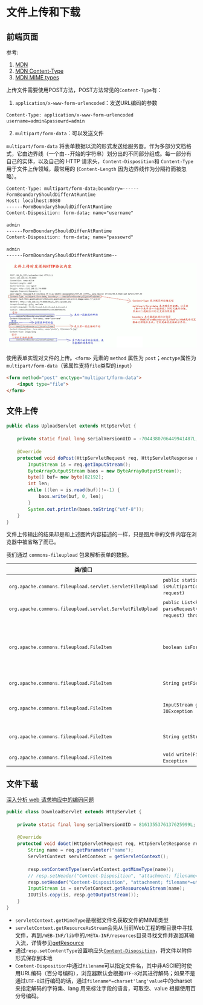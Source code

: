 # 文件上传和下载

## 前端页面

参考:

1. [MDN <form>](https://developer.mozilla.org/en-US/docs/Web/HTML/Element/form)
2. [MDN Content-Type](https://developer.mozilla.org/en-US/docs/Web/HTTP/Headers/Content-Type)
3. [MDN MIME types](https://developer.mozilla.org/en-US/docs/Web/HTTP/Basics_of_HTTP/MIME_types)

上传文件需要使用POST方法，POST方法常见的`Content-Type`有：

1. `application/x-www-form-urlencoded`：发送URL编码的参数

```
Content-Type: application/x-www-form-urlencoded
username=admin&passowrd=admin
```

2. `multipart/form-data`：可以发送文件

`multipart/form-data` 将表单数据以流的形式发送给服务器。作为多部分文档格式，它由边界线（一个由`--`开始的字符串）划分出的不同部分组成。每一部分有自己的实体，以及自己的 HTTP 请求头，`Content-Disposition`和 `Content-Type` 用于文件上传领域，最常用的 (`Content-Length` 因为边界线作为分隔符而被忽略）。

```
Content-Type: multipart/form-data;boundary=------FormBoundaryShouldDifferAtRuntime
Host: localhost:8080
------FormBoundaryShouldDifferAtRuntime
Content-Disposition: form-data; name="username"

admin
------FormBoundaryShouldDifferAtRuntime
Content-Disposition: form-data; name="passowrd"

admin
------FormBoundaryShouldDifferAtRuntime--
```

![multipart/form-data 协议内容](multipart/form-data%20协议内容.png)

使用表单实现对文件的上传。`<form>` 元素的 `method` 属性为 `post`；`enctype`属性为 `multipart/form-data`（该属性支持`file`类型的`input`）

```html
<form method="post" enctype="multipart/form-data">
    <input type="file">
</form>
```

## 文件上传

```java
public class UploadServlet extends HttpServlet {

    private static final long serialVersionUID = -7044380706449941487L;

    @Override
    protected void doPost(HttpServletRequest req, HttpServletResponse resp) throws ServletException, IOException {
        InputStream is = req.getInputStream();
        ByteArrayOutputStream baos = new ByteArrayOutputStream();
        byte[] buf= new byte[82192];
        int len;
        while ((len = is.read(buf))!=-1) {
            baos.write(buf, 0, len);
        }
        System.out.println(baos.toString("utf-8"));
    }
}
```

文件上传输出的结果却是和上述图片内容描述的一样，只是图片中的文件内容在浏览器中被省略了而已。

我们通过 `commons-fileupload` 包来解析表单的数据。

|类/接口|方法标识|方法描述|
|--|------|------|
|`org.apache.commons.fileupload.servlet.ServletFileUpload`|`public static final boolean isMultipartContent(HttpServletRequest request)`|请求是否为 `mulipart/form-data` 类型|
|`org.apache.commons.fileupload.servlet.ServletFileUpload`|`public List<FileItem> parseRequest(HttpServletRequest request) throws FileUploadException`|解析请求数据|
|`org.apache.commons.fileupload.FileItem`|`boolean isFormField()`|判断`FileItem`是否是表单项。`true`表示该`FileItem`是表单项；`false`表示该`FileItem`是上传的文件|
|`org.apache.commons.fileupload.FileItem`|`String getFieldName()`|获取`FileItem`的`name`属性值|
|`org.apache.commons.fileupload.FileItem`|`InputStream getInputStream() throws IOException`|如果`FileItem`是文件，通过该方法获取输入流读取文件|
|`org.apache.commons.fileupload.FileItem`|`String getString()`|如果`FileItem`是表单项，概统该方法获取表单值|
|`org.apache.commons.fileupload.FileItem`|`void write(File file) throws Exception`|将`FileName`写入到`file`的位置|

## 文件下载

[深入分析 web 请求响应中的编码问题](https://developer.ibm.com/zh/articles/wa-lo-ecoding-response-problem/#%E4%B8%8B%E8%BD%BD%E6%96%87%E4%BB%B6%E6%97%B6%E5%AF%B9-http-header-%E7%BC%96%E7%A0%81%E7%9A%84%E5%A4%84%E7%90%86)

```java
public class DownloadServlet extends HttpServlet {

    private static final long serialVersionUID = 8161355376137625999L;

    @Override
    protected void doGet(HttpServletRequest req, HttpServletResponse resp) throws ServletException, IOException {
        String name = req.getParameter("name");
        ServletContext servletContext = getServletContext();

        resp.setContentType(servletContext.getMimeType(name));
        // resp.setHeader("Content-Disposition", "attachment; filename=\"" + URLEncoder.encode(name, "utf-8")+"\"");
        resp.setHeader("Content-Disposition", "attachment; filename*=utf-8''" + URLEncoder.encode(name, "utf-8"));
        InputStream is = servletContext.getResourceAsStream(name);
        IOUtils.copy(is, resp.getOutputStream());
    }
}
```

- `servletContext.getMimeType`是根据文件名获取文件的MIME类型
- `servletContext.getResourceAsStream`会先从当前Web工程的根目录中寻找文件，再到`/WEB-INF/lib`中的`/META-INF/resources`目录寻找文件并返回其输入流，详情参见[getResource](https://docs.oracle.com/javaee/7/api/javax/servlet/ServletContext.html#getResource-java.lang.String-)
- 通过`resp.setContentType`设置响应头[`Content-Disposition`](https://developer.mozilla.org/en-US/docs/Web/HTTP/Headers/Content-Disposition)，将文件以附件形式保存到本地
- `Content-Disposition`中通过`filename`可以指定文件名，其中非ASCII码时使用URL编码（百分号编码），浏览器默认会根据`UTF-8`对其进行解码；如果不是通过`UTF-8`进行编码的话，通过`filename*=charset'lang'value`中的charset来指定解码的字符集、lang 用来标注字段的语言，可取空、value 根据使用百分号编码。